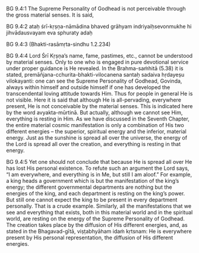 BG 9.4:1	The Supreme Personality of Godhead is not perceivable through the gross material senses. It is said,

BG 9.4:2	ataḥ śrī-kṛṣṇa-nāmādina bhaved grāhyam indriyaiḥsevonmukhe hi jihvādausvayam eva sphuraty adaḥ

BG 9.4:3	(Bhakti-rasāmṛta-sindhu 1.2.234)

BG 9.4:4	Lord Śrī Kṛṣṇa’s name, fame, pastimes, etc., cannot be understood by material senses. Only to one who is engaged in pure devotional service under proper guidance is He revealed. In the Brahma-saṁhitā (5.38) it is stated, premāñjana-cchurita-bhakti-vilocanena santaḥ sadaiva hṛdayeṣu vilokayanti: one can see the Supreme Personality of Godhead, Govinda, always within himself and outside himself if one has developed the transcendental loving attitude towards Him. Thus for people in general He is not visible. Here it is said that although He is all-pervading, everywhere present, He is not conceivable by the material senses. This is indicated here by the word avyakta-mūrtinā. But actually, although we cannot see Him, everything is resting in Him. As we have discussed in the Seventh Chapter, the entire material cosmic manifestation is only a combination of His two different energies – the superior, spiritual energy and the inferior, material energy. Just as the sunshine is spread all over the universe, the energy of the Lord is spread all over the creation, and everything is resting in that energy.

BG 9.4:5	Yet one should not conclude that because He is spread all over He has lost His personal existence. To refute such an argument the Lord says, “I am everywhere, and everything is in Me, but still I am aloof.” For example, a king heads a government which is but the manifestation of the king’s energy; the different governmental departments are nothing but the energies of the king, and each department is resting on the king’s power. But still one cannot expect the king to be present in every department personally. That is a crude example. Similarly, all the manifestations that we see and everything that exists, both in this material world and in the spiritual world, are resting on the energy of the Supreme Personality of Godhead. The creation takes place by the diffusion of His different energies, and, as stated in the Bhagavad-gītā, viṣṭabhyāham idaṁ kṛtsnam: He is everywhere present by His personal representation, the diffusion of His different energies.